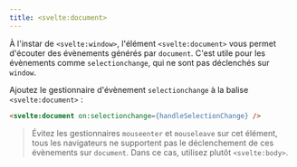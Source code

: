 ```yaml
---
title: <svelte:document>
---
```


À l'instar de `<svelte:window>`, l'élément `<svelte:document>` vous permet d'écouter des évènements générés par `document`. C'est utile pour les évènements comme `selectionchange`, qui ne sont pas déclenchés sur `window`.

Ajoutez le gestionnaire d'évènement `selectionchange` à la balise `<svelte:document>` :

```html
<svelte:document on:selectionchange={handleSelectionChange} />
```

> Évitez les gestionnaires `mouseenter` et `mouseleave` sur cet élément, tous les navigateurs ne supportent pas le déclenchement de ces évènements sur `document`. Dans ce cas, utilisez plutôt `<svelte:body>`.
